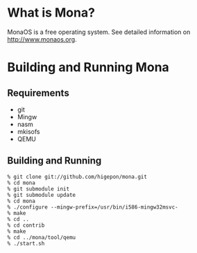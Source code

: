 # What is Mona?
MonaOS is a free operating system.
See detailed information on http://www.monaos.org.

# Building and Running Mona
## Requirements
- git
- Mingw
- nasm
- mkisofs
- QEMU

## Building and Running
    % git clone git://github.com/higepon/mona.git
    % cd mona
    % git submodule init
    % git submodule update
    % cd mona
    % ./configure --mingw-prefix=/usr/bin/i586-mingw32msvc- 
    % make
    % cd ..
    % cd contrib
    % make
    % cd ../mona/tool/qemu
    % ./start.sh

